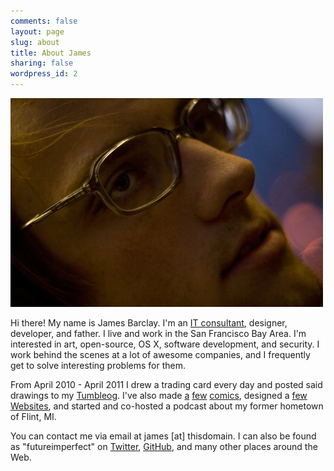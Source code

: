 ```yaml
---
comments: false
layout: page
slug: about
title: About James
sharing: false
wordpress_id: 2
---
```


![Me][me]

Hi there! My name is James Barclay. I'm an [IT consultant][1], designer, developer, and father. I live and work in the San Francisco Bay Area. I'm interested in art, open-source, OS X, software development, and security. I work behind the scenes at a lot of awesome companies, and I frequently get to solve interesting problems for them.

From April 2010 - April 2011 I drew a trading card every day and posted said drawings to my [Tumbleog][2]. I've also made [a][3] [few][4] [comics][5], designed a [few][6] [Websites][7], and started and co-hosted a podcast about my former hometown of Flint, MI.

You can contact me via email at james [at] thisdomain. I can also be found as "futureimperfect" on [Twitter][8], [GitHub][9], and many other places around the Web.

[1]: http://lindegroup.com
[2]: http://koobtra.com/
[3]: http://magic.lib.msu.edu/search~S23?/aBarclay%2C+James./abarclay+james/1%2C4%2C7%2CB/frameset&FF=abarclay+james&3%2C%2C3
[4]: http://magic.lib.msu.edu/search~S23?/aBarclay%2C+James./abarclay+james/1%2C4%2C7%2CB/frameset&FF=abarclay+james&2%2C%2C3
[5]: http://magic.lib.msu.edu/search~S23?/aBarclay%2C+James./abarclay+james/1%2C4%2C7%2CB/frameset&FF=abarclay+james&1%2C%2C3
[6]: http://everythingisgray.carbonmade.com/
[7]: http://ipad.wharton.upenn.edu/
[8]: https://twitter.com/futureimperfect
[9]: https://github.com/futureimperfect
[me]: ../images/me.jpg
